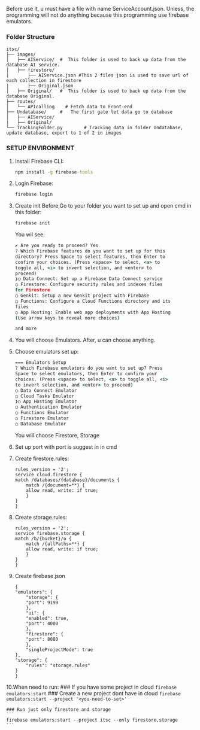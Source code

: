 Before use it, u must have a file with name ServiceAccount.json. Unless, the programming will not do anything because this programming use firebase emulators.
### Folder Structure
```
itsc/
├── images/
│   ├── AIService/  #  This folder is used to back up data from the database AI service.
│   ├── firestore/ 
|       ├── AIService.json #This 2 files json is used to save url of each collection in firestore
|       ├── Original.json  
│   ├── Original/   #  This folder is used to back up data from the database Original.
├── routes/
│   └── APIcalling    # Fetch data to Front-end 
├── Undatabase/     #   The first gate let data go to database
│   ├── AIService/
|   ├── Original/ 
└── TrackingFolder.py        # Tracking data in folder Undatabase, update database, export to 1 of 2 in images  
```
### SETUP ENVIRONMENT
1. Install Firebase CLI:
    ```cmd
    npm install -g firebase-tools
    ```
2. Login Firebase:
    ```cmd
    firebase login
    ```
3. Create init
    Before,Go to your folder you want to set up and open cmd in this folder:
    ```cmd
    firebase init
    ```
    
    You wil see:
    ```cmd
    ✔ Are you ready to proceed? Yes
    ? Which Firebase features do you want to set up for this   
    directory? Press Space to select features, then Enter to   
    confirm your choices. (Press <space> to select, <a> to     
    toggle all, <i> to invert selection, and <enter> to        
    proceed)
    ❯◯ Data Connect: Set up a Firebase Data Connect service    
    ◯ Firestore: Configure security rules and indexes files   
    for Firestore
    ◯ Genkit: Setup a new Genkit project with Firebase        
    ◯ Functions: Configure a Cloud Functions directory and its
    files
    ◯ App Hosting: Enable web app deployments with App Hosting
    (Use arrow keys to reveal more choices)

    and more
    ```
4. You will choose Emulators. After, u can choose anything.
5. Choose emulators set up:
    ```cmd
    === Emulators Setup
    ? Which Firebase emulators do you want to set up? Press    
    Space to select emulators, then Enter to confirm your      
    choices. (Press <space> to select, <a> to toggle all, <i>  
    to invert selection, and <enter> to proceed)
    ◯ Data Connect Emulator
    ◯ Cloud Tasks Emulator
    ❯◯ App Hosting Emulator
    ◯ Authentication Emulator
    ◯ Functions Emulator
    ◯ Firestore Emulator
    ◯ Database Emulator
    ```

    You will choose Firestore, Storage

6. Set up port with port is suggest in in cmd

7. Create firestore.rules:
    ```
    rules_version = '2';
    service cloud.firestore {
    match /databases/{database}/documents {
        match /{document=**} {
        allow read, write: if true;
        }
    }
    }
    ```
8. Create storage.rules:
    ```
    rules_version = '2';
    service firebase.storage {
    match /b/{bucket}/o {
        match /{allPaths=**} {
        allow read, write: if true;
        }
    }
    }
    ```
9. Create firebase.json
    ```
    {
    "emulators": {
        "storage": {
        "port": 9199
        },
        "ui": {
        "enabled": true,
        "port": 4000
        },
        "firestore": {
        "port": 8080
        },
        "singleProjectMode": true
    },
    "storage": {
        "rules": "storage.rules"
    }
    }
    ```

10.When need to run:
    ### If you have some project in cloud
    ```
    firebase emulators:start
    ```
    ### Create a new project dont have in cloud
    ```
    firebase emulators:start --project '<you-need-to-set>'
    ```

    ### Run just only firestore and storage
    ```
    firebase emulators:start --project itsc --only firestore,storage
    ```

